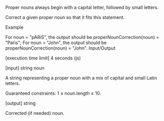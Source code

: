 Proper nouns always begin with a capital letter, followed by small letters.

Correct a given proper noun so that it fits this statement.

Example

For noun = "pARiS", the output should be
properNounCorrection(noun) = "Paris";
For noun = "John", the output should be
properNounCorrection(noun) = "John".
Input/Output

[execution time limit] 4 seconds (js)

[input] string noun

A string representing a proper noun with a mix of capital and small Latin letters.

Guaranteed constraints:
1 ≤ noun.length ≤ 10.

[output] string

Corrected (if needed) noun.
